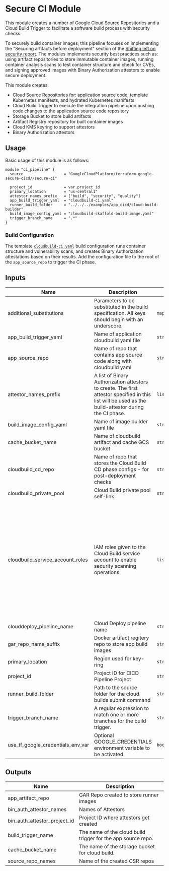 # Secure CI Module
This module creates a number of Google Cloud Source Repositories and a Cloud Build Trigger to facilitate a software build process with security checks.

To securely build container images, this pipeline focuses on implementing the "Securing artifacts before deployment" section of the [Shifting left on security report](https://cloud.google.com/solutions/shifting-left-on-security). The modules implements security best practices such as: using artifact repositories to store immutable container images, running container analysis scans to test container structure and check for CVEs, and signing approved images with Binary Authorization attestors to enable secure deployment.

This module creates:
* Cloud Source Repositories for: application source code, template Kubernetes manifests, and hydrated Kubernetes manifests
* Cloud Build Trigger to execute the integration pipeline upon pushing code changes to the application source code repository
* Storage Bucket to store build artifacts
* Artifact Registry repository for built container images
* Cloud KMS keyring to support attestors
* Binary Authorization attestors

## Usage
Basic usage of this module is as follows:
```hcl
module "ci_pipeline" {
  source                  = "GoogleCloudPlatform/terraform-google-secure-cicd//secure-ci"

  project_id              = var.project_id
  primary_location        = "us-central1"
  attestor_names_prefix   = ["build", "security", "quality"]
  app_build_trigger_yaml  = "cloudbuild-ci.yaml"
  runner_build_folder     = "../../../examples/app_cicd/cloud-build-builder"
  build_image_config_yaml = "cloudbuild-skaffold-build-image.yaml"
  trigger_branch_name     = ".*"
}
```
### Build Configuration
The template [`cloudbuild-ci.yaml`](../../build/cloudbuild-ci.yaml) build configuration runs container structure and vulnerability scans, and creates Binary Authorization attestations based on their results. Add the configuration file to the root of the `app_source_repo` to trigger the CI phase.


<!-- BEGINNING OF PRE-COMMIT-TERRAFORM DOCS HOOK -->
## Inputs

| Name | Description | Type | Default | Required |
|------|-------------|------|---------|:--------:|
| additional\_substitutions | Parameters to be substituted in the build specification. All keys should begin with an underscore. | `map(string)` | `{}` | no |
| app\_build\_trigger\_yaml | Name of application cloudbuild yaml file | `string` | n/a | yes |
| app\_source\_repo | Name of repo that contains app source code along with cloudbuild yaml | `string` | `"app-source"` | no |
| attestor\_names\_prefix | A list of Binary Authorization attestors to create. The first attestor specified in this list will be used as the build-attestor during the CI phase. | `list(string)` | n/a | yes |
| build\_image\_config\_yaml | Name of image builder yaml file | `string` | n/a | yes |
| cache\_bucket\_name | Name of cloudbuild artifact and cache GCS bucket | `string` | `""` | no |
| cloudbuild\_cd\_repo | Name of repo that stores the Cloud Build CD phase configs - for post-deployment checks | `string` | `"cloudbuild-cd-config"` | no |
| cloudbuild\_private\_pool | Cloud Build private pool self-link | `string` | `""` | no |
| cloudbuild\_service\_account\_roles | IAM roles given to the Cloud Build service account to enable security scanning operations | `list(string)` | <pre>[<br>  "roles/artifactregistry.admin",<br>  "roles/binaryauthorization.attestorsVerifier",<br>  "roles/cloudbuild.builds.builder",<br>  "roles/clouddeploy.developer",<br>  "roles/clouddeploy.releaser",<br>  "roles/cloudkms.cryptoOperator",<br>  "roles/containeranalysis.notes.attacher",<br>  "roles/containeranalysis.notes.occurrences.viewer",<br>  "roles/source.writer",<br>  "roles/storage.admin",<br>  "roles/cloudbuild.workerPoolUser",<br>  "roles/ondemandscanning.admin"<br>]</pre> | no |
| clouddeploy\_pipeline\_name | Cloud Deploy pipeline name | `string` | `""` | no |
| gar\_repo\_name\_suffix | Docker artifact regitery repo to store app build images | `string` | `"app-image-repo"` | no |
| primary\_location | Region used for key-ring | `string` | n/a | yes |
| project\_id | Project ID for CICD Pipeline Project | `string` | n/a | yes |
| runner\_build\_folder | Path to the source folder for the cloud builds submit command | `string` | n/a | yes |
| trigger\_branch\_name | A regular expression to match one or more branches for the build trigger. | `string` | n/a | yes |
| use\_tf\_google\_credentials\_env\_var | Optional GOOGLE\_CREDENTIALS environment variable to be activated. | `bool` | `false` | no |

## Outputs

| Name | Description |
|------|-------------|
| app\_artifact\_repo | GAR Repo created to store runner images |
| bin\_auth\_attestor\_names | Names of Attestors |
| bin\_auth\_attestor\_project\_id | Project ID where attestors get created |
| build\_trigger\_name | The name of the cloud build trigger for the app source repo. |
| cache\_bucket\_name | The name of the storage bucket for cloud build. |
| source\_repo\_names | Name of the created CSR repos |

<!-- END OF PRE-COMMIT-TERRAFORM DOCS HOOK -->
